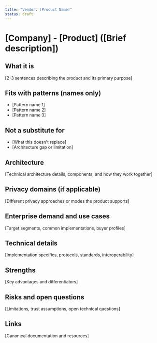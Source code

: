 ```yaml
---
title: "Vendor: [Product Name]"
status: draft
---
```


# [Company] - [Product] ([Brief description])

## What it is

[2-3 sentences describing the product and its primary purpose]

## Fits with patterns (names only)

- [Pattern name 1]
- [Pattern name 2]
- [Pattern name 3]

## Not a substitute for

- [What this doesn't replace]
- [Architecture gap or limitation]

## Architecture

[Technical architecture details, components, and how they work together]

## Privacy domains (if applicable)

[Different privacy approaches or modes the product supports]

## Enterprise demand and use cases

[Target segments, common implementations, buyer profiles]

## Technical details

[Implementation specifics, protocols, standards, interoperability]

## Strengths

[Key advantages and differentiators]

## Risks and open questions

[Limitations, trust assumptions, open technical questions]

## Links

[Canonical documentation and resources]

